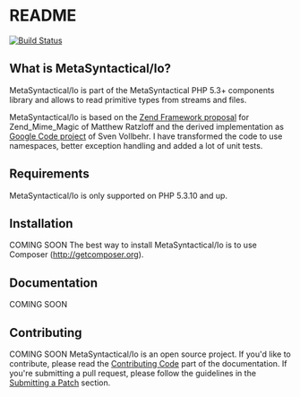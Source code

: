 README
======

[![Build Status](https://secure.travis-ci.org/MetaSyntactical/Io.png?branch=master)](http://travis-ci.org/MetaSyntactical/Io)

What is MetaSyntactical/Io?
-----------------------------

MetaSyntactical/Io is part of the MetaSyntactical PHP 5.3+ components library and allows
to read primitive types from streams and files.

MetaSyntactical/Io is based on the [Zend Framework proposal][1] for
Zend_Mime_Magic of Matthew Ratzloff and the derived implementation as [Google Code project][2]
of Sven Vollbehr.
I have transformed the code to use namespaces, better exception handling and added a lot of
unit tests.

Requirements
------------

MetaSyntactical/Io is only supported on PHP 5.3.10 and up.

Installation
------------

COMING SOON
The best way to install MetaSyntactical/Io is to use Composer (http://getcomposer.org).

Documentation
-------------

COMING SOON

Contributing
------------

COMING SOON
MetaSyntactical/Io is an open source project. If you'd like to contribute,
please read the [Contributing Code][3] part of the documentation. If you're
submitting a pull request, please follow the guidelines in the
[Submitting a Patch][4] section.

[1]: http://framework.zend.com/wiki/x/9lI
[2]: http://code.google.com/p/php-reader/
[3]: http://syntactical-sugar.com/doc/io/current/contributing/code/index.html
[4]: http://syntactical-sugar.com/doc/io/current/contributing/code/patches.html#check-list
